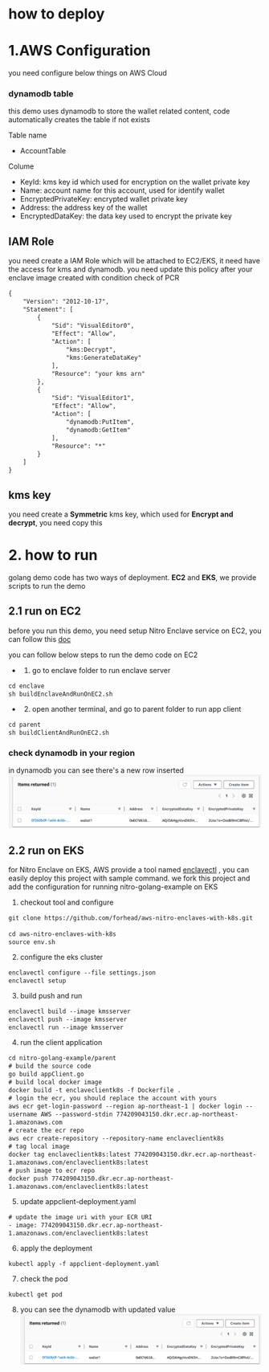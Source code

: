 # how to deploy

# 1.AWS Configuration
you need configure below things on AWS Cloud
### dynamodb table 
this demo uses dynamodb to store the wallet related content, code automatically creates the table if not exists

Table name
- AccountTable

Colume
- KeyId: kms key id which used for encryption on the wallet private key
- Name: account name for this account, used for identify wallet
- EncryptedPrivateKey: encrypted wallet private key
- Address: the address key of the wallet
- EncryptedDataKey: the data key used to encrypt the private key

## IAM Role
you need create a IAM Role which will be attached to EC2/EKS, it need have the access for kms and dynamodb. you need update this policy after your enclave image created with condition check of PCR
```
{
    "Version": "2012-10-17",
    "Statement": [
        {
            "Sid": "VisualEditor0",
            "Effect": "Allow",
            "Action": [
                "kms:Decrypt",
                "kms:GenerateDataKey"
            ],
            "Resource": "your kms arn"
        },
        {
            "Sid": "VisualEditor1",
            "Effect": "Allow",
            "Action": [
                "dynamodb:PutItem",
                "dynamodb:GetItem"
            ],
            "Resource": "*"
        }
    ]
}
```

## kms key
you need create a **Symmetric** kms key, which used for **Encrypt and decrypt**, you need copy this

# 2. how to run 
golang demo code has two ways of deployment. **EC2** and **EKS**, we provide scripts to run the demo

## 2.1 run on EC2
before you run this demo, you need setup Nitro Enclave service on EC2, you can follow this [doc](https://docs.aws.amazon.com/enclaves/latest/user/nitro-enclave-cli-install.html)

you can follow below steps to run the demo code on EC2 

- 1. go to enclave folder to run enclave server
```
cd enclave
sh buildEnclaveAndRunOnEC2.sh
```
- 2. open another terminal, and go to parent folder to run app client
```
cd parent
sh buildClientAndRunOnEC2.sh
```

### check dynamodb in your region 
in dynamodb you can see there's a new row inserted
![dynamodb result](/image/dynamodb_query_result.png)

## 2.2 run on EKS
for Nitro Enclave on EKS, AWS provide a tool named  [enclavectl](https://github.com/aws/aws-nitro-enclaves-with-k8s) , you can easily deploy this project with sample command. we fork this project and add the configuration for running nitro-golang-example on EKS

1) checkout tool and configure
```
git clone https://github.com/forhead/aws-nitro-enclaves-with-k8s.git

cd aws-nitro-enclaves-with-k8s
source env.sh
```
2) configure the eks cluster
```
enclavectl configure --file settings.json
enclavectl setup
```
3) build push and run
```
enclavectl build --image kmsserver
enclavectl push --image kmsserver
enclavectl run --image kmsserver
```
4) run the client application
```
cd nitro-golang-example/parent
# build the source code
go build appClient.go
# build local docker image
docker build -t enclaveclientk8s -f Dockerfile .
# login the ecr, you should replace the account with yours
aws ecr get-login-password --region ap-northeast-1 | docker login --username AWS --password-stdin 774209043150.dkr.ecr.ap-northeast-1.amazonaws.com
# create the ecr repo
aws ecr create-repository --repository-name enclaveclientk8s 
# tag local image 
docker tag enclaveclientk8s:latest 774209043150.dkr.ecr.ap-northeast-1.amazonaws.com/enclaveclientk8s:latest
# push image to ecr repo
docker push 774209043150.dkr.ecr.ap-northeast-1.amazonaws.com/enclaveclientk8s:latest

```
5) update appclient-deployment.yaml
```
# update the image uri with your ECR URI
- image: 774209043150.dkr.ecr.ap-northeast-1.amazonaws.com/enclaveclientk8s:latest
```
6) apply the deployment
```
kubectl apply -f appclient-deployment.yaml
```
7) check the pod
```
kubectl get pod
```
8) you can see the dynamodb with updated value
![dynamodb result](/image/dynamodb_query_result.png)